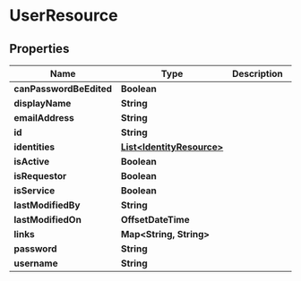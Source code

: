 

# UserResource


## Properties

Name | Type | Description | Notes
------------ | ------------- | ------------- | -------------
**canPasswordBeEdited** | **Boolean** |  |  [optional]
**displayName** | **String** |  | 
**emailAddress** | **String** |  |  [optional]
**id** | **String** |  |  [optional]
**identities** | [**List&lt;IdentityResource&gt;**](IdentityResource.md) |  |  [optional]
**isActive** | **Boolean** |  |  [optional]
**isRequestor** | **Boolean** |  |  [optional]
**isService** | **Boolean** |  |  [optional]
**lastModifiedBy** | **String** |  |  [optional]
**lastModifiedOn** | **OffsetDateTime** |  |  [optional]
**links** | **Map&lt;String, String&gt;** |  |  [optional]
**password** | **String** |  |  [optional]
**username** | **String** |  |  [optional]



